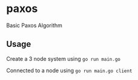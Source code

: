 # paxos
Basic Paxos Algorithm

## Usage

Create a 3 node system using `go run main.go`

Connected to a node using `go run main.go client`
